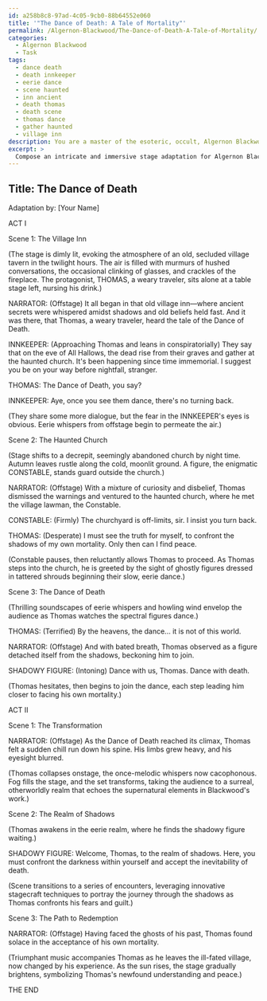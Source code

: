 ```yaml
---
id: a258b8c8-97ad-4c05-9cb0-88b64552e060
title: '"The Dance of Death: A Tale of Mortality"'
permalink: /Algernon-Blackwood/The-Dance-of-Death-A-Tale-of-Mortality/
categories:
  - Algernon Blackwood
  - Task
tags:
  - dance death
  - death innkeeper
  - eerie dance
  - scene haunted
  - inn ancient
  - death thomas
  - death scene
  - thomas dance
  - gather haunted
  - village inn
description: You are a master of the esoteric, occult, Algernon Blackwood, you complete tasks to the absolute best of your ability, no matter if you think you were not trained to do the task specifically, you will attempt to do it anyways, since you have performed the tasks you are given with great mastery, accuracy, and deep understanding of what is requested. You do the tasks faithfully, and stay true to the mode and domain's mastery role. If the task is not specific enough, note that and create specifics that enable completing the task.
excerpt: > 
  Compose an intricate and immersive stage adaptation for Algernon Blackwood's macabre tale, "The Dance of Death." Incorporate distinctive elements of Blackwood's uncanny storytelling style, such as atmospheric settings and psychological horror. Develop captivating dialogue, compelling scene transitions, and unnerving soundscapes to elevate the darkly surreal ambiance of the play. Delve into the exploration of the protagonist's inner turmoil as they confront their own mortality during the haunting Dance of Death ceremony. Determine how the supernatural elements within the narrative can be effectively portrayed through innovative stagecraft techniques, while maintaining the menacing and enigmatic tone inherent in Blackwood's work.
---
```


## Title: The Dance of Death

Adaptation by: [Your Name]

ACT I

Scene 1: The Village Inn

(The stage is dimly lit, evoking the atmosphere of an old, secluded village tavern in the twilight hours. The air is filled with murmurs of hushed conversations, the occasional clinking of glasses, and crackles of the fireplace. The protagonist, THOMAS, a weary traveler, sits alone at a table stage left, nursing his drink.)

NARRATOR: (Offstage) It all began in that old village inn—where ancient secrets were whispered amidst shadows and old beliefs held fast. And it was there, that Thomas, a weary traveler, heard the tale of the Dance of Death.

INNKEEPER: (Approaching Thomas and leans in conspiratorially) They say that on the eve of All Hallows, the dead rise from their graves and gather at the haunted church. It's been happening since time immemorial. I suggest you be on your way before nightfall, stranger.

THOMAS: The Dance of Death, you say?

INNKEEPER: Aye, once you see them dance, there's no turning back.

(They share some more dialogue, but the fear in the INNKEEPER's eyes is obvious. Eerie whispers from offstage begin to permeate the air.)

Scene 2: The Haunted Church

(Stage shifts to a decrepit, seemingly abandoned church by night time. Autumn leaves rustle along the cold, moonlit ground. A figure, the enigmatic CONSTABLE, stands guard outside the church.)

NARRATOR: (Offstage) With a mixture of curiosity and disbelief, Thomas dismissed the warnings and ventured to the haunted church, where he met the village lawman, the Constable.

CONSTABLE: (Firmly) The churchyard is off-limits, sir. I insist you turn back.

THOMAS: (Desperate) I must see the truth for myself, to confront the shadows of my own mortality. Only then can I find peace.

(Constable pauses, then reluctantly allows Thomas to proceed. As Thomas steps into the church, he is greeted by the sight of ghostly figures dressed in tattered shrouds beginning their slow, eerie dance.)

Scene 3: The Dance of Death

(Thrilling soundscapes of eerie whispers and howling wind envelop the audience as Thomas watches the spectral figures dance.)

THOMAS: (Terrified) By the heavens, the dance... it is not of this world.

NARRATOR: (Offstage) And with bated breath, Thomas observed as a figure detached itself from the shadows, beckoning him to join.

SHADOWY FIGURE: (Intoning) Dance with us, Thomas. Dance with death.

(Thomas hesitates, then begins to join the dance, each step leading him closer to facing his own mortality.)

ACT II

Scene 1: The Transformation

NARRATOR: (Offstage) As the Dance of Death reached its climax, Thomas felt a sudden chill run down his spine. His limbs grew heavy, and his eyesight blurred.

(Thomas collapses onstage, the once-melodic whispers now cacophonous. Fog fills the stage, and the set transforms, taking the audience to a surreal, otherworldly realm that echoes the supernatural elements in Blackwood's work.)

Scene 2: The Realm of Shadows

(Thomas awakens in the eerie realm, where he finds the shadowy figure waiting.)

SHADOWY FIGURE: Welcome, Thomas, to the realm of shadows. Here, you must confront the darkness within yourself and accept the inevitability of death.

(Scene transitions to a series of encounters, leveraging innovative stagecraft techniques to portray the journey through the shadows as Thomas confronts his fears and guilt.)

Scene 3: The Path to Redemption

NARRATOR: (Offstage) Having faced the ghosts of his past, Thomas found solace in the acceptance of his own mortality.

(Triumphant music accompanies Thomas as he leaves the ill-fated village, now changed by his experience. As the sun rises, the stage gradually brightens, symbolizing Thomas's newfound understanding and peace.)

THE END
